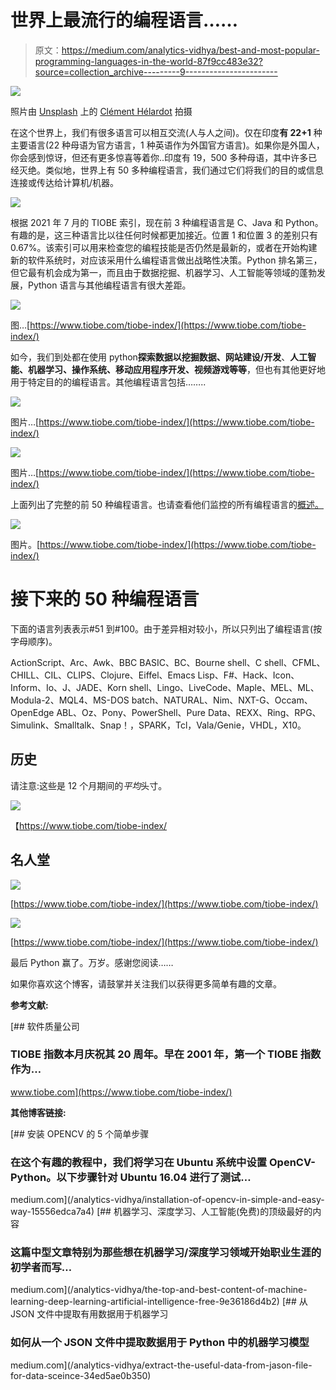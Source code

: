# 世界上最流行的编程语言……

> 原文：<https://medium.com/analytics-vidhya/best-and-most-popular-programming-languages-in-the-world-87f9cc483e32?source=collection_archive---------9----------------------->

![](img/89b92701956518f72758e88c5cdc5be6.png)

照片由 [Unsplash](https://unsplash.com?utm_source=medium&utm_medium=referral) 上的 [Clément Hélardot](https://unsplash.com/@clemhlrdt?utm_source=medium&utm_medium=referral) 拍摄

在这个世界上，我们有很多语言可以相互交流(人与人之间)。仅在印度**有 22+1** 种主要语言(22 种母语为官方语言，1 种英语作为外国官方语言)。如果你是外国人，你会感到惊讶，但还有更多惊喜等着你..印度有 19，500 多种母语，其中许多已经灭绝。类似地，世界上有 50 多种编程语言，我们通过它们将我们的目的或信息连接或传达给计算机/机器。

![](img/9fac6f1c8427b6b5172709a6ffabbb32.png)

根据 2021 年 7 月的 TIOBE 索引，现在前 3 种编程语言是 C、Java 和 Python。有趣的是，这三种语言比以往任何时候都更加接近。位置 1 和位置 3 的差别只有 0.67%。该索引可以用来检查您的编程技能是否仍然是最新的，或者在开始构建新的软件系统时，对应该采用什么编程语言做出战略性决策。Python 排名第三，但它最有机会成为第一，而且由于数据挖掘、机器学习、人工智能等领域的蓬勃发展，Python 语言与其他编程语言有很大差距。

![](img/b7072f8a5c3e16920564f195b06c118d.png)

图…[https://www.tiobe.com/tiobe-index/](https://www.tiobe.com/tiobe-index/)

如今，我们到处都在使用 python**探索数据以挖掘数据、网站建设/开发**、**人工智能、机器学习、操作系统、移动应用程序开发、视频游戏等等**，但也有其他更好地用于特定目的的编程语言。其他编程语言包括……..

![](img/79cb0fc74197d8598ee3750538d3b778.png)

图片…[https://www.tiobe.com/tiobe-index/](https://www.tiobe.com/tiobe-index/)

![](img/650082dab37d95b31ac252e0d896ed8c.png)

图片…[https://www.tiobe.com/tiobe-index/](https://www.tiobe.com/tiobe-index/)

上面列出了完整的前 50 种编程语言。也请查看他们监控的所有编程语言的[概述。](https://www.tiobe.com/tiobe-index/programming-languages-definition/#instances)

![](img/327daa16873cd30cfc8737e30d25f907.png)

图片。[https://www.tiobe.com/tiobe-index/](https://www.tiobe.com/tiobe-index/)

# 接下来的 50 种编程语言

下面的语言列表表示#51 到#100。由于差异相对较小，所以只列出了编程语言(按字母顺序)。

ActionScript、Arc、Awk、BBC BASIC、BC、Bourne shell、C shell、CFML、CHILL、CIL、CLIPS、Clojure、Eiffel、Emacs Lisp、F#、Hack、Icon、Inform、Io、J、JADE、Korn shell、Lingo、LiveCode、Maple、MEL、ML、Modula-2、MQL4、MS-DOS batch、NATURAL、Nim、NXT-G、Occam、OpenEdge ABL、Oz、Pony、PowerShell、Pure Data、REXX、Ring、RPG、Simulink、Smalltalk、Snap！，SPARK，Tcl，Vala/Genie，VHDL，X10。

## **历史**

请注意:这些是 12 个月期间的*平均*头寸。

![](img/eeabccadba4d195df0e63eeff82abcb5.png)

【https://www.tiobe.com/tiobe-index/ 

## **名人堂**

![](img/bc8b808cac62a45f79e27c04f3d7063e.png)

[https://www.tiobe.com/tiobe-index/](https://www.tiobe.com/tiobe-index/)

![](img/305fc023d39fe7ebaafafc35fa013ee7.png)

[https://www.tiobe.com/tiobe-index/](https://www.tiobe.com/tiobe-index/)

最后 Python 赢了。万岁。感谢您阅读……

如果你喜欢这个博客，请鼓掌并关注我们以获得更多简单有趣的文章。

**参考文献:**

[](https://www.tiobe.com/tiobe-index/) [## 软件质量公司

### TIOBE 指数本月庆祝其 20 周年。早在 2001 年，第一个 TIOBE 指数作为…

www.tiobe.com](https://www.tiobe.com/tiobe-index/) 

**其他博客链接:**

[](/analytics-vidhya/installation-of-opencv-in-simple-and-easy-way-15556edca7a4) [## 安装 OPENCV 的 5 个简单步骤

### 在这个有趣的教程中，我们将学习在 Ubuntu 系统中设置 OpenCV-Python。以下步骤针对 Ubuntu 16.04 进行了测试…

medium.com](/analytics-vidhya/installation-of-opencv-in-simple-and-easy-way-15556edca7a4) [](/analytics-vidhya/the-top-and-best-content-of-machine-learning-deep-learning-artificial-intelligence-free-9e36186d4b2) [## 机器学习、深度学习、人工智能(免费)的顶级最好的内容

### 这篇中型文章特别为那些想在机器学习/深度学习领域开始职业生涯的初学者而写…

medium.com](/analytics-vidhya/the-top-and-best-content-of-machine-learning-deep-learning-artificial-intelligence-free-9e36186d4b2) [](/analytics-vidhya/extract-the-useful-data-from-jason-file-for-data-sceince-34ed5ae0b350) [## 从 JSON 文件中提取有用数据用于机器学习

### 如何从一个 JSON 文件中提取数据用于 Python 中的机器学习模型

medium.com](/analytics-vidhya/extract-the-useful-data-from-jason-file-for-data-sceince-34ed5ae0b350)
